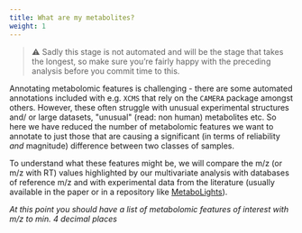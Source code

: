 ```yaml
---
title: What are my metabolites?
weight: 1
---
```


> :warning: Sadly this stage is not automated and will be the stage that takes the longest, so make sure you’re fairly happy with the preceding analysis before you commit time to this.

Annotating metabolomic features is challenging - there are some automated annotations included with e.g. `XCMS` that rely on the `CAMERA` package amongst others. However, these often struggle with unusual experimental structures and/ or large datasets, "unusual" (read: non human) metabolites etc. So here we have reduced the number of metabolomic features we want to annotate to just those that are causing a significant (in terms of reliability *and* magnitude) difference between two classes of samples.

To understand what these features might be, we will compare the m/z (or m/z with RT) values highlighted by our multivariate analysis with databases of reference m/z and with experimental data from the literature (usually available in the paper or in a repository like [MetaboLights](https://www.ebi.ac.uk/metabolights/search?)).

*At this point you should have a list of metabolomic features of interest with m/z to min. 4 decimal places*


